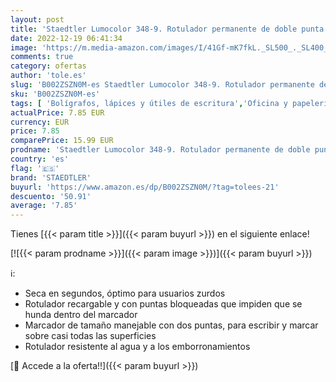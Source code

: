 ```yaml
---
layout: post
title: 'Staedtler Lumocolor 348-9. Rotulador permanente de doble punta. Diez marcadores de doble punta de color negro.'
date: 2022-12-19 06:41:34
image: 'https://m.media-amazon.com/images/I/41Gf-mK7fkL._SL500_._SL400_.jpg'
comments: true
category: ofertas
author: 'tole.es'
slug: 'B002ZSZN0M-es Staedtler Lumocolor 348-9. Rotulador permanente de doble...'
sku: 'B002ZSZN0M-es'
tags: [ 'Bolígrafos, lápices y útiles de escritura','Oficina y papelería','Rotuladores permanentes','Rotuladores y subrayadores','rotulador','staedtler','🇪🇸', ]
actualPrice: 7.85 EUR
currency: EUR
price: 7.85
comparePrice: 15.99 EUR
prodname: 'Staedtler Lumocolor 348-9. Rotulador permanente de doble punta. Diez marcadores de doble punta de color negro.'
country: 'es'
flag: '🇪🇸'
brand: 'STAEDTLER'
buyurl: 'https://www.amazon.es/dp/B002ZSZN0M/?tag=tolees-21'
descuento: '50.91'
average: '7.85'
---
```


Tienes [{{< param title >}}]({{< param buyurl >}}) en el siguiente enlace!

[![{{< param prodname >}}]({{< param image >}})]({{< param buyurl >}})

ℹ️:

- Seca en segundos, óptimo para usuarios zurdos
- Rotulador recargable y con puntas bloqueadas que impiden que se hunda dentro del marcador
- Marcador de tamaño manejable con dos puntas, para escribir y marcar sobre casi todas las superficies
- Rotulador resistente al agua y a los emborronamientos

[🛒 Accede a la oferta!!]({{< param buyurl >}})
